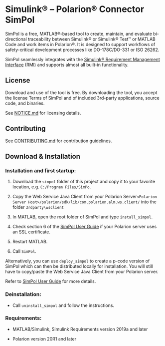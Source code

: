 
# Simulink® – Polarion® Connector SimPol

SimPol is a free, MATLAB®-based tool to create, maintain, and evaluate bi-directional traceability between Simulink® or Simulink® Test™ or MATLAB Code and work items in Polarion®. It is designed to support workflows of safety-critical development processes like DO-178C/DO-331 or ISO 26262.

SimPol seamlessly integrates with the [Simulink® Requirement Management Interface](https://www.mathworks.com/help/slrequirements/requirements-management-interface.html) (RMI) and supports almost all built-in functionality.
  

## License

Download and use of the tool is free. By downloading the tool, you accept the license Terms of SimPol and of included 3rd-party applications, source code, and binaries.

See [NOTICE.md](NOTICE.md) for licensing details.


## Contributing

See [CONTRIBUTING.md](CONTRIBUTING.md) for contribution guidelines.


## Download & Installation

### Installation and first startup:

1. Download the `simpol` folder of this project and copy it to your favorite location, e.g. `C:/Program Files/SimPo`.

1. Copy the Web Service Java Client from your Polarion Server`<Polarion Server Host>/polarion/sdk/lib/com.polarion.alm.ws.client/` into the folder `3rdparty\wsclient`

1. In MATLAB, open the root folder of SimPol and type `install_simpol`.

1. Check section 6 of the [SimPol User Guide](SimPol%20User%20Guide.docx) if your Polarion server uses an SSL certificate.

1. Restart MATLAB.

1. Call `SimPol`.

Alternatively, you can use `deploy_simpol` to create a p-code version of SimPol which can then be distributed locally for installation. You will still have to copy/paste the Web Service Java Client from your Polarion server.

Refer to [SimPol User Guide](SimPol%20User%20Guide.docx) for more details.

### Deinstallation:

- Call `uninstall_simpol` and follow the instructions.

### Requirements:

- MATLAB/Simulink, Simulink Requirements version 2019a and later

- Polarion version 20R1 and later
